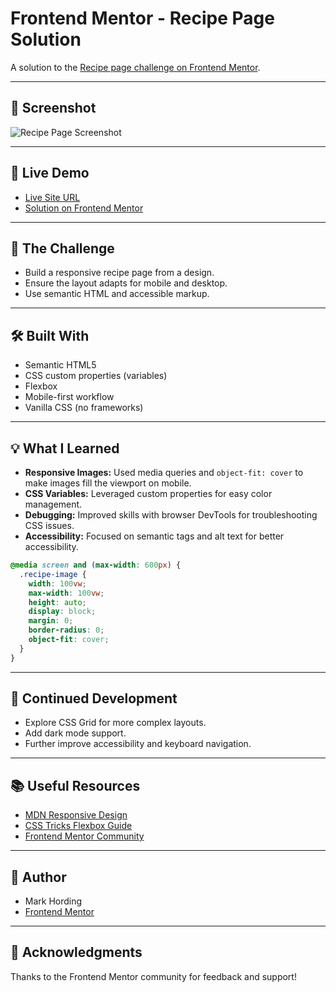 # Frontend Mentor - Recipe Page Solution

A solution to the [Recipe page challenge on Frontend Mentor](https://www.frontendmentor.io/challenges/recipe-page-KiTsR8QQKm).

---

## 📸 Screenshot

![Recipe Page Screenshot](screenshot.png)

---

## 🚀 Live Demo

- [Live Site URL](https://your-live-site-url.com)
- [Solution on Frontend Mentor](https://your-solution-url.com)

---

## 📝 The Challenge

- Build a responsive recipe page from a design.
- Ensure the layout adapts for mobile and desktop.
- Use semantic HTML and accessible markup.

---

## 🛠️ Built With

- Semantic HTML5
- CSS custom properties (variables)
- Flexbox
- Mobile-first workflow
- Vanilla CSS (no frameworks)

---

## 💡 What I Learned

- **Responsive Images:** Used media queries and `object-fit: cover` to make images fill the viewport on mobile.
- **CSS Variables:** Leveraged custom properties for easy color management.
- **Debugging:** Improved skills with browser DevTools for troubleshooting CSS issues.
- **Accessibility:** Focused on semantic tags and alt text for better accessibility.

```css
@media screen and (max-width: 600px) {
  .recipe-image {
    width: 100vw;
    max-width: 100vw;
    height: auto;
    display: block;
    margin: 0;
    border-radius: 0;
    object-fit: cover;
  }
}
```

---

## 🔭 Continued Development

- Explore CSS Grid for more complex layouts.
- Add dark mode support.
- Further improve accessibility and keyboard navigation.

---

## 📚 Useful Resources

- [MDN Responsive Design](https://developer.mozilla.org/en-US/docs/Learn/CSS/CSS_layout/Responsive_Design)
- [CSS Tricks Flexbox Guide](https://css-tricks.com/snippets/css/a-guide-to-flexbox/)
- [Frontend Mentor Community](https://www.frontendmentor.io/community)

---

## 👤 Author

- Mark Hording
- [Frontend Mentor](https://www.frontendmentor.io/profile/yourusername)

---

## 🙏 Acknowledgments

Thanks to the Frontend Mentor community for feedback and support!
